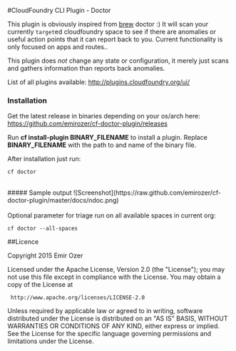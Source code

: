 #CloudFoundry CLI Plugin - Doctor

This plugin is obviously inspired from [brew](http://brew.sh/) doctor :) It will scan your currently `target`ed cloudfoundry space to see if there are anomalies or useful action points that it can report back to you. Current functionality is only focused on apps and routes..

This plugin does *not* change any state or configuration, it merely just scans and gathers information than reports back anomalies.

List of all plugins available: <http://plugins.cloudfoundry.org/ui/>

### Installation

Get the latest release in binaries depending on your os/arch here: <https://github.com/emirozer/cf-doctor-plugin/releases>

Run **cf install-plugin BINARY_FILENAME** to install a plugin. Replace **BINARY_FILENAME** with the path to and name of the binary file.

After installation just run:

    cf doctor


<br>
##### Sample output
![Screenshot](https://raw.github.com/emirozer/cf-doctor-plugin/master/docs/ndoc.png)
<br>
<br>
Optional parameter for triage run on all available spaces in current org:

    cf doctor --all-spaces


##Licence

 Copyright 2015 Emir Ozer

   Licensed under the Apache License, Version 2.0 (the "License");
   you may not use this file except in compliance with the License.
   You may obtain a copy of the License at

     http://www.apache.org/licenses/LICENSE-2.0

   Unless required by applicable law or agreed to in writing, software
   distributed under the License is distributed on an "AS IS" BASIS,
   WITHOUT WARRANTIES OR CONDITIONS OF ANY KIND, either express or implied.
   See the License for the specific language governing permissions and
   limitations under the License.
